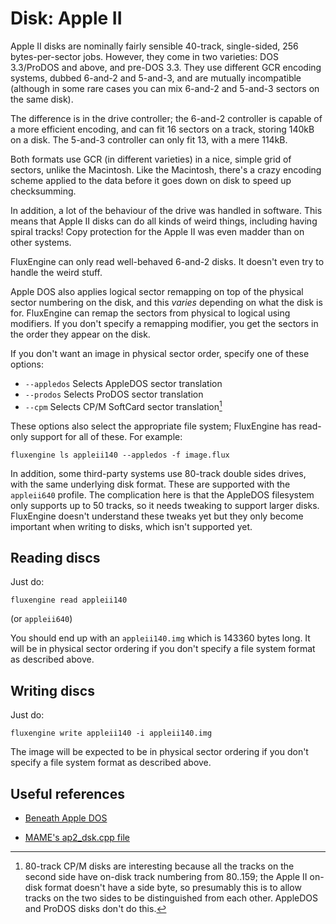 Disk: Apple II
==============

Apple II disks are nominally fairly sensible 40-track, single-sided, 256
bytes-per-sector jobs. However, they come in two varieties: DOS 3.3/ProDOS and
above, and pre-DOS 3.3. They use different GCR encoding systems, dubbed
6-and-2 and 5-and-3, and are mutually incompatible (although in some rare
cases you can mix 6-and-2 and 5-and-3 sectors on the same disk).

The difference is in the drive controller; the 6-and-2 controller is capable
of a more efficient encoding, and can fit 16 sectors on a track, storing
140kB on a disk. The 5-and-3 controller can only fit 13, with a mere 114kB.

Both formats use GCR (in different varieties) in a nice, simple grid of
sectors, unlike the Macintosh. Like the Macintosh, there's a crazy encoding
scheme applied to the data before it goes down on disk to speed up
checksumming.

In addition, a lot of the behaviour of the drive was handled in software.
This means that Apple II disks can do all kinds of weird things, including
having spiral tracks! Copy protection for the Apple II was even madder than
on other systems.

FluxEngine can only read well-behaved 6-and-2 disks. It doesn't even try to
handle the weird stuff.

Apple DOS also applies logical sector remapping on top of the physical sector
numbering on the disk, and this _varies_ depending on what the disk is for.
FluxEngine can remap the sectors from physical to logical using modifiers.  If
you don't specify a remapping modifier, you get the sectors in the order they
appear on the disk.

If you don't want an image in physical sector order, specify one of these options:

  - `--appledos` Selects AppleDOS sector translation
  - `--prodos` Selects ProDOS sector translation
  - `--cpm` Selects CP/M SoftCard sector translation[^1]

These options also select the appropriate file system; FluxEngine has read-only
support for all of these. For example:

```
fluxengine ls appleii140 --appledos -f image.flux
```

In addition, some third-party systems use 80-track double sides drives, with
the same underlying disk format. These are supported with the `appleii640`
profile. The complication here is that the AppleDOS filesystem only supports up
to 50 tracks, so it needs tweaking to support larger disks. FluxEngine doesn't
understand these tweaks yet but they only become important when writing to
disks, which isn't supported yet.

[^1]: 80-track CP/M disks are interesting because all the tracks on the second
    side have on-disk track numbering from 80..159; the Apple II on-disk format
    doesn't have a side byte, so presumably this is to allow tracks on the two
    sides to be distinguished from each other. AppleDOS and ProDOS disks don't
    do this.

Reading discs
-------------

Just do:

```
fluxengine read appleii140
```

(or `appleii640`)

You should end up with an `appleii140.img` which is 143360 bytes long. It will
be in physical sector ordering if you don't specify a file system format as
described above.

Writing discs
-------------

Just do:
```
fluxengine write appleii140 -i appleii140.img
```

The image will be expected to be in physical sector ordering if you don't
specify a file system format as described above.

Useful references
-----------------

  - [Beneath Apple DOS](https://fabiensanglard.net/fd_proxy/prince_of_persia/Beneath%20Apple%20DOS.pdf)

  - [MAME's ap2_dsk.cpp file](https://github.com/mamedev/mame/blob/4263a71e64377db11392c458b580c5ae83556bc7/src/lib/formats/ap2_dsk.cpp)
